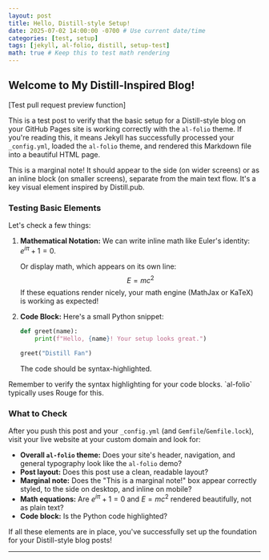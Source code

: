 ```yaml
---
layout: post
title: Hello, Distill-style Setup!
date: 2025-07-02 14:00:00 -0700 # Use current date/time
categories: [test, setup]
tags: [jekyll, al-folio, distill, setup-test]
math: true # Keep this to test math rendering
---
```


## Welcome to My Distill-Inspired Blog!

[Test pull request preview function]

This is a test post to verify that the basic setup for a Distill-style blog on your GitHub Pages site is working correctly with the `al-folio` theme. If you're reading this, it means Jekyll has successfully processed your `_config.yml`, loaded the `al-folio` theme, and rendered this Markdown file into a beautiful HTML page.

<div class="margin-note">
This is a marginal note! It should appear to the side (on wider screens) or as an inline block (on smaller screens), separate from the main text flow. It's a key visual element inspired by Distill.pub.
</div>

### Testing Basic Elements

Let's check a few things:

1.  **Mathematical Notation:**
    We can write inline math like Euler's identity: $e^{i\pi} + 1 = 0$.

    Or display math, which appears on its own line:
    $$
    E = mc^2
    $$
    If these equations render nicely, your math engine (MathJax or KaTeX) is working as expected!

2.  **Code Block:**
    Here's a small Python snippet:

    ```python
    def greet(name):
        print(f"Hello, {name}! Your setup looks great.")

    greet("Distill Fan")
    ```
    The code should be syntax-highlighted.

<div class="margin-note">
Remember to verify the syntax highlighting for your code blocks. `al-folio` typically uses Rouge for this.
</div>

### What to Check

After you push this post and your `_config.yml` (and `Gemfile`/`Gemfile.lock`), visit your live website at your custom domain and look for:

* **Overall `al-folio` theme:** Does your site's header, navigation, and general typography look like the `al-folio` demo?
* **Post layout:** Does this post use a clean, readable layout?
* **Marginal note:** Does the "This is a marginal note!" box appear correctly styled, to the side on desktop, and inline on mobile?
* **Math equations:** Are $e^{i\pi} + 1 = 0$ and $E = mc^2$ rendered beautifully, not as plain text?
* **Code block:** Is the Python code highlighted?

If all these elements are in place, you've successfully set up the foundation for your Distill-style blog posts!

---
